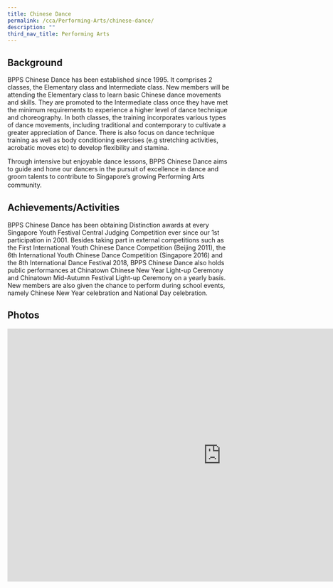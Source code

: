 ```yaml
---
title: Chinese Dance
permalink: /cca/Performing-Arts/chinese-dance/
description: ""
third_nav_title: Performing Arts
---
```

Background
----------

BPPS Chinese Dance has been established since 1995. It comprises 2 classes, the Elementary class and Intermediate class. New members will be attending the Elementary class to learn basic Chinese dance movements and skills. They are promoted to the Intermediate class once they have met the minimum requirements to experience a higher level of dance technique and choreography. In both classes, the training incorporates various types of dance movements, including traditional and contemporary to cultivate a greater appreciation of Dance. There is also focus on dance technique training as well as body conditioning exercises (e.g stretching activities, acrobatic moves etc) to develop flexibility and stamina.&nbsp;

Through intensive but enjoyable dance lessons, BPPS Chinese Dance aims to guide and hone our dancers in the pursuit of excellence in dance and groom talents to contribute to Singapore’s growing Performing Arts community. 　

  

Achievements/Activities
-----------------------

BPPS Chinese Dance has been obtaining Distinction awards at every Singapore Youth Festival Central Judging Competition ever since our 1st participation in 2001. Besides taking part in external competitions such as the First International Youth Chinese Dance Competition (Beijing 2011), the 6th International Youth Chinese Dance Competition (Singapore 2016) and the 8th International Dance Festival 2018, BPPS Chinese Dance also holds public performances at Chinatown Chinese New Year Light-up Ceremony and Chinatown Mid-Autumn Festival Light-up Ceremony on a yearly basis. New members are also given the chance to perform during school events, namely Chinese New Year celebration and National Day celebration.

  

  

Photos
------

<iframe allowfullscreen="true" height="569" width="960" frameborder="0" src="https://docs.google.com/presentation/d/e/2PACX-1vQMTYv2hP8zkUci2BhyfCV5PXvdyAJCMFtn1PTOMRdJtb9fVs_PKpC2n2aZ6P57s1d5j7y6FmU0hdOE/embed?start=false&amp;loop=false&amp;delayms=3000"></iframe>